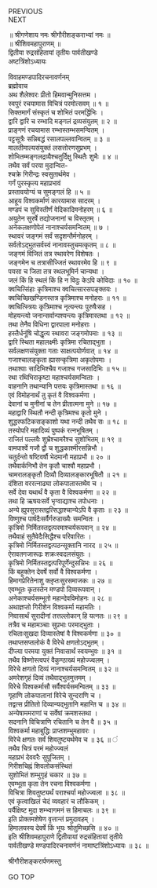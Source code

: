 PREVIOUS  
NEXT  
  
॥ श्रीगणेशाय नमः श्रीगौरीशङ्कराभ्यां नमः ॥  
॥ श्रीशिवमहापुराणम् ॥  
द्वितीया रुद्रसंहितायां तृतीयः पार्वतीखण्डे  
अष्टत्रिंशोऽध्यायः  
  
विवाहमण्डपादिरचनावर्णनम्  
ब्रह्मोवाच  
अथ शैलेश्वरः प्रीतो हिमवान्मुनिसत्तम ।  
स्वपुरं रचयामास विचित्रं परमोत्सवम् ॥ १ ॥  
सिक्तमार्गं संस्कृतं च शोभितं परमर्द्धिभिः ।  
द्वारि द्वारि च रम्भादि मङ्गलं द्रव्यसंयुतम् ॥ २ ॥  
प्राङ्‌गणं रचयामास रम्भास्तम्भसमन्वितम् ।  
पट्टसूत्रैः सन्निबद्धं रसालपल्लवान्वितम् ॥ ३ ॥  
मालतीमाल्यसंयुक्तं लसत्तोरणसुप्रभम् ।  
शोभितम्मङ्गलद्रव्यैश्चतुर्दिक्षु स्थितैः शुभैः ॥ ४ ॥  
तथैव सर्वं परया मुदान्वित-  
     श्चक्रे गिरीन्द्रः स्वसुतार्थमेव ।  
गर्गं पुरस्कृत्य महाप्रभावं  
     प्रस्तावयोग्यं च सुमङ्गलं हि ॥ ५ ॥  
आहूय विश्वकर्माणं कारयामास सादरम् ।  
मण्डपं च सुविस्तीर्णं वेदिकादिमनोहरम् ॥ ६ ॥  
अयुतेन सुरर्षे तद्योजनानां च विस्तृतम् ।  
अनेकलक्षणोपेतं नानाश्चर्यसमन्वितम् ॥ ७ ।  
स्थावरं जङ्‌गमं सर्वं सदृशन्तैर्मनोहरम् ।  
सर्वतोऽद्‌भुतसर्वस्वं नानावस्तुचमत्कृतम् ॥ ८ ॥  
जङ्‌गमं विजितं तत्र स्थावरेण विशेषतः ।  
जङ्‌गमेन च तत्रासीज्जितं स्थावरमेव हि ॥ ९ ॥  
पयसा च जिता तत्र स्थलभूमिर्न चान्यथा ।  
जलं किं हि स्थलं किं हि न विदुः केऽपि कोविदाः ॥ १० ॥  
क्वचित्सिंहाः कृत्रिमाश्च क्वचित्सारसपङ्‌क्तयः ।  
क्वचिच्छिखण्डिनस्तत्र कृत्रिमाश्च मनोहराः ॥ ११ ॥  
क्वचित्स्त्रियः कृत्रिमाश्च नृत्यन्त्यः पुरुषैःसह ।  
मोहयन्त्यो जनान्सर्वान्पश्यन्त्यः कृत्रिमास्तथा ॥ १२ ॥  
तथा तेनैव विधिना द्वारपाला मनोहराः ।  
हस्तैर्धनूंषि चोद्धृत्य स्थावरा जङ्‌गमोपमाः ॥ १३ ॥  
द्वारि स्थिता महालक्ष्मीः कृत्रिमा रचिताद्‌भुता ।  
सर्वलक्षणसंयुक्ता गताः साक्षत्पयोर्णवात् ॥ १४ ॥  
गजाश्चालङ्कृता ह्यासन्कृत्रिमा अकृतोपमाः ।  
तथाश्वाः सादिभिश्चैव गजाश्च गजसादिभिः ॥ १५ ॥  
रथा रथिभिराकृष्टा महाश्चर्यसमन्विताः ।  
वाहनानि तथान्यानि पत्तयः कृत्रिमास्तथा ॥ १६ ॥  
एवं विमोहनार्थं तु कृतं वै विश्वकर्मणा ।  
देवानां च मुनीनां च तेन प्रीतात्मना मुने ॥ १७ ॥  
महाद्वारि स्थितौ नन्दी कृत्रिमश्च कृतो मुने ।  
शुद्धस्फटिकसङ्‌काशो यथा नन्दी तथैव सः ॥ १८ ॥  
तस्योपरि महादिव्यं पुष्पकं रत्नभूषितम् ।  
राजितं पल्लवैः शुभ्रैश्चामरैश्च सुशोभितम् ॥ १९ ॥  
वामपार्श्वे गजौ द्वौ च शुद्धकाश्मीरसन्निभौ ।  
चतुर्दन्तो षष्टिवर्षौ भेदमानौ महाप्रभौ ॥ २० ॥  
तथैवार्कनिभौ तेन कृतौ चाश्वौ महाप्रभौ ।  
चामरालङ्‌कृतौ दिव्यौ दिव्यालङ्कारभूषितौ ॥ २१ ॥  
दंशिता वररत्नाढ्या लोकपालास्तथैव च ।  
सर्वे देवा यथार्थं वै कृता वै विश्वकर्मणा ॥ २२ ॥  
तथा हि ऋषयःसर्वे भृग्वाद्याश्च तपोधनाः ।  
अन्ये ह्युपसुरास्तद्वत्सिद्धाश्चान्येऽपि वै कृताः ॥ २३ ॥  
विष्णुश्च पार्षदैःसर्वैर्गरुडाख्यैः समन्वितः ।  
कृत्रिमो निर्मितस्तद्वत्परमाश्चर्यरूपवान् ॥ २४ ॥  
तथैवाहं सुतैवेदैःसिद्धैश्च परिवारितः ।  
कृत्रिमो निर्मितस्तद्वत्पठन्सूक्तानि नारद ॥ २५ ॥  
ऐरावतगजारूढः शक्रःस्वदलसंयुतः ।  
कृत्रिमो निर्मितस्तद्वत्परिपूर्णेन्दुसन्निभः ॥ २६ ॥  
किं बहूक्तेन देवर्षे सर्वो वै विश्वकर्मणा ।  
हिमागप्रेरितेनाशु क्लृप्तःसुरसमाजकः ॥ २७ ॥  
एवम्भूतः कृतस्तेन मण्डपो दिव्यरूपवान् ।  
अनेकाश्चर्यसम्भूतो महान्देवविमोहनः ॥ २८ ॥  
अथाज्ञप्तो गिरीशेन विश्वकर्मा महामतिः ।  
निवासार्थं सुरादीनां तत्तल्लोकान् हि यत्नतः ॥ २९ ॥  
तत्रैव च महामञ्चाः सुप्रभाः परमाद्‌भुताः ।  
रचिताःसुखदा दिव्यास्तेषां वै विश्वकर्मणा ॥ ३० ॥  
तथाप्तसप्तलोकं वै विरेचे क्षणतोऽद्‌भुतम् ।  
दीप्त्या परमया युक्तं निवासार्थं स्वयम्भुवः ॥ ३१ ॥  
तथैव विष्णोस्त्वपरं वैकुण्ठाख्यं महोज्ज्वलम् ।  
विरेचे क्षणतो दिव्यं नानाश्चर्यसमन्वितम् ॥ ३२ ॥  
अमरेशगृहं दिव्यं तथैवाद्‌भुतमुत्तमम् ।  
विरेचे विश्वकर्मासौ सर्वैश्वर्यसमन्वितम् ॥ ३३ ॥  
गृहाणि लोकपालानां विरेचे सुन्दराणि च ।  
तद्वत्स प्रीतितो दिव्यान्यद्‌भुतानि महान्ति च ॥ ३४ ॥  
अन्येषाममराणां च सर्वेषां क्रमशस्तथा ।  
सदनानि विचित्राणि रचितानि च तेन वै ॥ ३५ ॥  
विश्वकर्मा महाबुद्धिः प्राप्तशम्भुमहावरः ।  
विरेचे क्षणतः सर्वं शिवतुष्ट्यर्थमेव च ॥ ३६ ॥ ं  
तथैव चित्रं परमं महोज्ज्वलं  
     महाप्रभं देववरैः सुपूजितम् ।  
गिरीशचिह्नं शिवलोकसंस्थितं  
     सुशोभितं शम्भुगृहं चकार ॥ ३७ ॥  
एवम्भूता कृता तेन रचना विश्वकर्मणा ।  
विचित्रा शिवतुष्ट्यर्थं पराश्चर्या महोज्ज्वला ॥ ३८ ॥  
एवं कृत्वाखिलं चेदं व्यवहारं च लौकिकम् ।  
पर्यैक्षिष्ट मुदा शम्भ्वागमनं स हिमाचलः ॥ ३९ ॥  
इति प्रोक्तमशेषेण वृत्तान्तं प्रमुदावहम् ।  
हिमालयस्य देवर्षे किं भूयः श्रोतुमिच्छसि ॥ ४० ॥  
इति श्रीशिवमहापुराणे द्वितीयायां रुद्रसंहितायां तृतीये  
पार्वतीखण्डे मण्डपादिरचनावर्णनं नामाष्टत्रिंशोऽध्यायः ॥ ३८ ॥  
  
  
श्रीगौरीशङ्करार्पणमस्तु  
  
GO TOP
